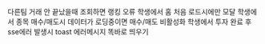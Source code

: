 
다른팀 거래 안 끝났을때 조회하면 랭킹 오류
학생에서 홈 처음 로드시에만 모달
학생에서 종목 매수/매도시 데이터가 로딩중이면 매수/매도 비활성화
학생에서 투자 완료 후 sse에러 발생시 toast 에러메시지 똑바로 띄우기